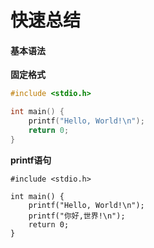 # 快速总结

#### 基本语法

**固定格式**

```c
#include <stdio.h>

int main() {
    printf("Hello, World!\n");
    return 0;
}
```

**printf语句**

```
#include <stdio.h>

int main() {
    printf("Hello, World!\n");
    printf("你好,世界!\n");
    return 0;
}
```



